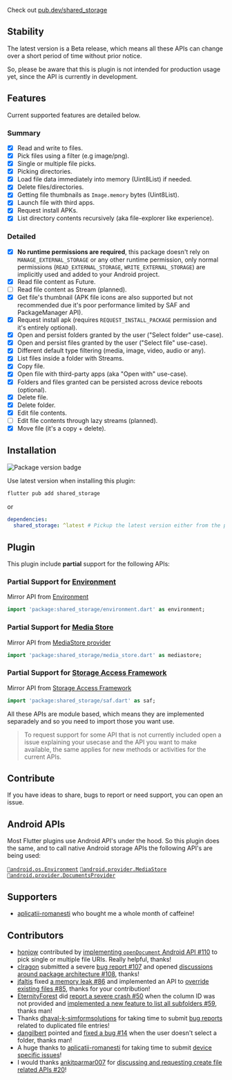 Check out [pub.dev/shared_storage](https://pub.dev/packages/shared_storage)

## Stability

The latest version is a Beta release, which means all these APIs can change over a short period of time without prior notice.

So, please be aware that this is plugin is not intended for production usage yet, since the API is currently in development.

## Features

Current supported features are detailed below.

### Summary

- [x] Read and write to files.
- [x] Pick files using a filter (e.g image/png).
- [x] Single or multiple file picks.
- [x] Picking directories.
- [x] Load file data immediately into memory (Uint8List) if needed.
- [x] Delete files/directories.
- [x] Getting file thumbnails as `Image.memory` bytes (Uint8List).
- [x] Launch file with third apps.
- [x] Request install APKs.
- [x] List directory contents recursively (aka file-explorer like experience).

### Detailed

- [x] **No runtime permissions are required**, this package doesn't rely on `MANAGE_EXTERNAL_STORAGE` or any other runtime permission, only normal permissions (`READ_EXTERNAL_STORAGE`, `WRITE_EXTERNAL_STORAGE`) are implicitly used and added to your Android project.
- [x] Read file content as Future.
- [ ] Read file content as Stream (planned).
- [x] Get file's thumbnail (APK file icons are also supported but not recommended due it's poor performance limited by SAF and PackageManager API).
- [x] Request install apk (requires `REQUEST_INSTALL_PACKAGE` permission and it's entirely optional).
- [x] Open and persist folders granted by the user ("Select folder" use-case).
- [x] Open and persist files granted by the user ("Select file" use-case).
- [x] Different default type filtering (media, image, video, audio or any).
- [x] List files inside a folder with Streams.
- [x] Copy file.
- [x] Open file with third-party apps (aka "Open with" use-case).
- [x] Folders and files granted can be persisted across device reboots (optional).
- [x] Delete file.
- [x] Delete folder.
- [x] Edit file contents.
- [ ] Edit file contents through lazy streams (planned).
- [x] Move file (it's a copy + delete).

## Installation

![Package version badge](https://img.shields.io/pub/v/shared_storage.svg?style=for-the-badge&color=22272E&showLabel=false&labelColor=15191f&logo=dart&logoColor=blue)

Use latest version when installing this plugin:

```bash
flutter pub add shared_storage
```

or

```yaml
dependencies:
  shared_storage: ^latest # Pickup the latest version either from the pub.dev page or doc badge
```

## Plugin

This plugin include **partial** support for the following APIs:

### Partial Support for [Environment](./Usage/Environment.md)

Mirror API from [Environment](https://developer.android.com/reference/android/os/Environment)

```dart
import 'package:shared_storage/environment.dart' as environment;
```

### Partial Support for [Media Store](./Usage/Media%20Store.md)

Mirror API from [MediaStore provider](https://developer.android.com/reference/android/provider/MediaStore)

```dart
import 'package:shared_storage/media_store.dart' as mediastore;
```

### Partial Support for [Storage Access Framework](./Usage/Storage%20Access%20Framework.md)

Mirror API from [Storage Access Framework](https://developer.android.com/guide/topics/providers/document-provider)

```dart
import 'package:shared_storage/saf.dart' as saf;
```

All these APIs are module based, which means they are implemented separadely and so you need to import those you want use.

> To request support for some API that is not currently included open a issue explaining your usecase and the API you want to make available, the same applies for new methods or activities for the current APIs.

## Contribute

If you have ideas to share, bugs to report or need support, you can open an issue.

## Android APIs

Most Flutter plugins use Android API's under the hood. So this plugin does the same, and to call native Android storage APIs the following API's are being used:

[`🔗android.os.Environment`](https://developer.android.com/reference/android/os/Environment#summary) [`🔗android.provider.MediaStore`](https://developer.android.com/reference/android/provider/MediaStore#summary) [`🔗android.provider.DocumentsProvider`](https://developer.android.com/guide/topics/providers/document-provider)

## Supporters

- [aplicatii-romanesti](https://www.bibliotecaortodoxa.ro/) who bought me a whole month of caffeine!

## Contributors

- [honjow](https://github.com/honjow) contributed by [implementing `openDocument` Android API #110](https://github.com/alexrintt/shared-storage/pull/110) to pick single or multiple file URIs. Really helpful, thanks!
- [clragon](https://github.com/clragon) submitted a severe [bug report #107](https://github.com/alexrintt/shared-storage/issues/107) and opened [discussions around package architecture #108](https://github.com/alexrintt/shared-storage/discussions/108), thanks!
- [jfaltis](https://github.com/jfaltis) fixed [a memory leak #86](https://github.com/alexrintt/shared-storage/pull/86) and implemented an API to [override existing files #85](https://github.com/alexrintt/shared-storage/pull/85), thanks for your contribution!
- [EternityForest](https://github.com/EternityForest) did [report a severe crash #50](https://github.com/alexrintt/shared-storage/issues/50) when the column ID was not provided and [implemented a new feature to list all subfolders #59](https://github.com/alexrintt/shared-storage/pull/59), thanks man!
- Thanks [dhaval-k-simformsolutions](https://github.com/dhaval-k-simformsolutions) for taking time to submit [bug reports](https://github.com/alexrintt/shared-storage/issues?q=is%3Aissue+author%3Adhaval-k-simformsolutions) related to duplicated file entries!
- [dangilbert](https://github.com/dangilbert) pointed and [fixed a bug #14](https://github.com/alexrintt/shared-storage/pull/14) when the user doesn't select a folder, thanks man!
- A huge thanks to [aplicatii-romanesti](https://www.bibliotecaortodoxa.ro/) for taking time to submit [device specific issues](https://github.com/alexrintt/shared-storage/issues?q=author%3Aaplicatii-romanesti)!
- I would thanks [ankitparmar007](https://github.com/ankitparmar007) for [discussing and requesting create file related APIs #20](https://github.com/alexrintt/shared-storage/issues/10)!

